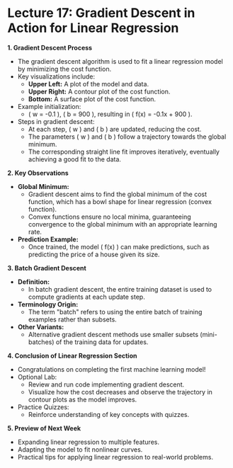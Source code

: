 # Lecture 17: Gradient Descent in Action for Linear Regression  

**1. Gradient Descent Process**  
- The gradient descent algorithm is used to fit a linear regression model by minimizing the cost function.  
- Key visualizations include:  
  - **Upper Left:** A plot of the model and data.  
  - **Upper Right:** A contour plot of the cost function.  
  - **Bottom:** A surface plot of the cost function.  
- Example initialization:  
  - \( w = -0.1 \), \( b = 900 \), resulting in \( f(x) = -0.1x + 900 \).  
- Steps in gradient descent:  
  - At each step, \( w \) and \( b \) are updated, reducing the cost.  
  - The parameters \( w \) and \( b \) follow a trajectory towards the global minimum.  
  - The corresponding straight line fit improves iteratively, eventually achieving a good fit to the data.  

**2. Key Observations**  
- **Global Minimum:**  
  - Gradient descent aims to find the global minimum of the cost function, which has a bowl shape for linear regression (convex function).  
  - Convex functions ensure no local minima, guaranteeing convergence to the global minimum with an appropriate learning rate.  
- **Prediction Example:**  
  - Once trained, the model \( f(x) \) can make predictions, such as predicting the price of a house given its size.  

**3. Batch Gradient Descent**  
- **Definition:**  
  - In batch gradient descent, the entire training dataset is used to compute gradients at each update step.  
- **Terminology Origin:**  
  - The term "batch" refers to using the entire batch of training examples rather than subsets.  
- **Other Variants:**  
  - Alternative gradient descent methods use smaller subsets (mini-batches) of the training data for updates.  

**4. Conclusion of Linear Regression Section**  
- Congratulations on completing the first machine learning model!  
- Optional Lab:  
  - Review and run code implementing gradient descent.  
  - Visualize how the cost decreases and observe the trajectory in contour plots as the model improves.  
- Practice Quizzes:  
  - Reinforce understanding of key concepts with quizzes.  

**5. Preview of Next Week**  
- Expanding linear regression to multiple features.  
- Adapting the model to fit nonlinear curves.  
- Practical tips for applying linear regression to real-world problems.  